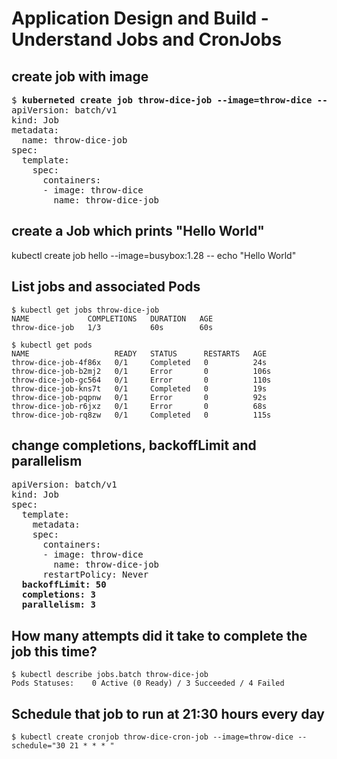 # Application Design and Build - Understand Jobs and CronJobs

## create job with image
[//]: # (source 04/Jobs and CronJobs)

<pre>
$ <b>kuberneted create job throw-dice-job --image=throw-dice --dry-run=client -o yaml</b>
apiVersion: batch/v1
kind: Job
metadata:
  name: throw-dice-job
spec:
  template:
    spec:
      containers:
      - image: throw-dice
        name: throw-dice-job
</pre>


## create a Job which prints "Hello World"
kubectl create job hello --image=busybox:1.28 -- echo "Hello World"

## List jobs and associated Pods

```
$ kubectl get jobs throw-dice-job 
NAME             COMPLETIONS   DURATION   AGE
throw-dice-job   1/3           60s        60s
```

```
$ kubectl get pods
NAME                   READY   STATUS      RESTARTS   AGE
throw-dice-job-4f86x   0/1     Completed   0          24s
throw-dice-job-b2mj2   0/1     Error       0          106s
throw-dice-job-gc564   0/1     Error       0          110s
throw-dice-job-kns7t   0/1     Completed   0          19s
throw-dice-job-pqpnw   0/1     Error       0          92s
throw-dice-job-r6jxz   0/1     Error       0          68s
throw-dice-job-rq8zw   0/1     Completed   0          115s
```

## change completions, backoffLimit and parallelism

<pre>
apiVersion: batch/v1
kind: Job
spec:
  template:
    metadata:
    spec:
      containers:
      - image: throw-dice
        name: throw-dice-job
      restartPolicy: Never
  <b>backoffLimit: 50
  completions: 3
  parallelism: 3</b>
</pre>

## How many attempts did it take to complete the job this time?

```
$ kubectl describe jobs.batch throw-dice-job 
Pods Statuses:    0 Active (0 Ready) / 3 Succeeded / 4 Failed
```

## Schedule that job to run at 21:30 hours every day

```
$ kubectl create cronjob throw-dice-cron-job --image=throw-dice --schedule="30 21 * * * "
```


